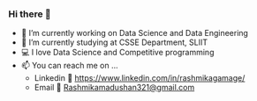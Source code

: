 ### Hi there 👋

 - 🔭 I’m currently working on Data Science and Data Engineering
 - 🌱 I’m currently studying at CSSE Department, SLIIT
- :computer: I love Data Science and Competitive programming
 - 📫 You can reach me on ... 
   - Linkedin :briefcase: https://www.linkedin.com/in/rashmikagamage/
    - Email :e-mail: Rashmikamadushan321@gmail.com
